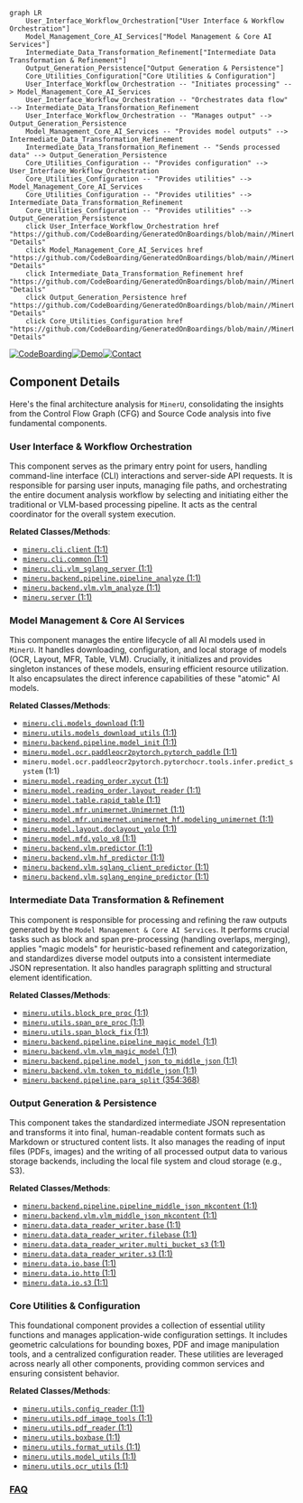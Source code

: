 ```mermaid
graph LR
    User_Interface_Workflow_Orchestration["User Interface & Workflow Orchestration"]
    Model_Management_Core_AI_Services["Model Management & Core AI Services"]
    Intermediate_Data_Transformation_Refinement["Intermediate Data Transformation & Refinement"]
    Output_Generation_Persistence["Output Generation & Persistence"]
    Core_Utilities_Configuration["Core Utilities & Configuration"]
    User_Interface_Workflow_Orchestration -- "Initiates processing" --> Model_Management_Core_AI_Services
    User_Interface_Workflow_Orchestration -- "Orchestrates data flow" --> Intermediate_Data_Transformation_Refinement
    User_Interface_Workflow_Orchestration -- "Manages output" --> Output_Generation_Persistence
    Model_Management_Core_AI_Services -- "Provides model outputs" --> Intermediate_Data_Transformation_Refinement
    Intermediate_Data_Transformation_Refinement -- "Sends processed data" --> Output_Generation_Persistence
    Core_Utilities_Configuration -- "Provides configuration" --> User_Interface_Workflow_Orchestration
    Core_Utilities_Configuration -- "Provides utilities" --> Model_Management_Core_AI_Services
    Core_Utilities_Configuration -- "Provides utilities" --> Intermediate_Data_Transformation_Refinement
    Core_Utilities_Configuration -- "Provides utilities" --> Output_Generation_Persistence
    click User_Interface_Workflow_Orchestration href "https://github.com/CodeBoarding/GeneratedOnBoardings/blob/main//MinerU/User_Interface_Workflow_Orchestration.md" "Details"
    click Model_Management_Core_AI_Services href "https://github.com/CodeBoarding/GeneratedOnBoardings/blob/main//MinerU/Model_Management_Core_AI_Services.md" "Details"
    click Intermediate_Data_Transformation_Refinement href "https://github.com/CodeBoarding/GeneratedOnBoardings/blob/main//MinerU/Intermediate_Data_Transformation_Refinement.md" "Details"
    click Output_Generation_Persistence href "https://github.com/CodeBoarding/GeneratedOnBoardings/blob/main//MinerU/Output_Generation_Persistence.md" "Details"
    click Core_Utilities_Configuration href "https://github.com/CodeBoarding/GeneratedOnBoardings/blob/main//MinerU/Core_Utilities_Configuration.md" "Details"
```
[![CodeBoarding](https://img.shields.io/badge/Generated%20by-CodeBoarding-9cf?style=flat-square)](https://github.com/CodeBoarding/CodeBoarding)[![Demo](https://img.shields.io/badge/Try%20our-Demo-blue?style=flat-square)](https://www.codeboarding.org/demo)[![Contact](https://img.shields.io/badge/Contact%20us%20-%20contact@codeboarding.org-lightgrey?style=flat-square)](mailto:contact@codeboarding.org)

## Component Details

Here's the final architecture analysis for `MinerU`, consolidating the insights from the Control Flow Graph (CFG) and Source Code analysis into five fundamental components.

### User Interface & Workflow Orchestration
This component serves as the primary entry point for users, handling command-line interface (CLI) interactions and server-side API requests. It is responsible for parsing user inputs, managing file paths, and orchestrating the entire document analysis workflow by selecting and initiating either the traditional or VLM-based processing pipeline. It acts as the central coordinator for the overall system execution.


**Related Classes/Methods**:

- <a href="https://github.com/opendatalab/MinerU/blob/master/mineru/cli/client.py#L1-L1" target="_blank" rel="noopener noreferrer">`mineru.cli.client` (1:1)</a>
- <a href="https://github.com/opendatalab/MinerU/blob/master/mineru/cli/common.py#L1-L1" target="_blank" rel="noopener noreferrer">`mineru.cli.common` (1:1)</a>
- <a href="https://github.com/opendatalab/MinerU/blob/master/mineru/cli/vlm_sglang_server.py#L1-L1" target="_blank" rel="noopener noreferrer">`mineru.cli.vlm_sglang_server` (1:1)</a>
- <a href="https://github.com/opendatalab/MinerU/blob/master/mineru/backend/pipeline/pipeline_analyze.py#L1-L1" target="_blank" rel="noopener noreferrer">`mineru.backend.pipeline.pipeline_analyze` (1:1)</a>
- <a href="https://github.com/opendatalab/MinerU/blob/master/mineru/backend/vlm/vlm_analyze.py#L1-L1" target="_blank" rel="noopener noreferrer">`mineru.backend.vlm.vlm_analyze` (1:1)</a>
- <a href="https://github.com/opendatalab/MinerU/blob/master/projects/mcp/src/mineru/server.py#L1-L1" target="_blank" rel="noopener noreferrer">`mineru.server` (1:1)</a>


### Model Management & Core AI Services
This component manages the entire lifecycle of all AI models used in `MinerU`. It handles downloading, configuration, and local storage of models (OCR, Layout, MFR, Table, VLM). Crucially, it initializes and provides singleton instances of these models, ensuring efficient resource utilization. It also encapsulates the direct inference capabilities of these "atomic" AI models.


**Related Classes/Methods**:

- <a href="https://github.com/opendatalab/MinerU/blob/master/mineru/cli/models_download.py#L1-L1" target="_blank" rel="noopener noreferrer">`mineru.cli.models_download` (1:1)</a>
- <a href="https://github.com/opendatalab/MinerU/blob/master/mineru/utils/models_download_utils.py#L1-L1" target="_blank" rel="noopener noreferrer">`mineru.utils.models_download_utils` (1:1)</a>
- <a href="https://github.com/opendatalab/MinerU/blob/master/mineru/backend/pipeline/model_init.py#L1-L1" target="_blank" rel="noopener noreferrer">`mineru.backend.pipeline.model_init` (1:1)</a>
- <a href="https://github.com/opendatalab/MinerU/blob/master/mineru/model/ocr/paddleocr2pytorch/pytorch_paddle.py#L1-L1" target="_blank" rel="noopener noreferrer">`mineru.model.ocr.paddleocr2pytorch.pytorch_paddle` (1:1)</a>
- `mineru.model.ocr.paddleocr2pytorch.pytorchocr.tools.infer.predict_system` (1:1)
- <a href="https://github.com/opendatalab/MinerU/blob/master/mineru/model/reading_order/xycut.py#L1-L1" target="_blank" rel="noopener noreferrer">`mineru.model.reading_order.xycut` (1:1)</a>
- <a href="https://github.com/opendatalab/MinerU/blob/master/mineru/model/reading_order/layout_reader.py#L1-L1" target="_blank" rel="noopener noreferrer">`mineru.model.reading_order.layout_reader` (1:1)</a>
- <a href="https://github.com/opendatalab/MinerU/blob/master/mineru/model/table/rapid_table.py#L1-L1" target="_blank" rel="noopener noreferrer">`mineru.model.table.rapid_table` (1:1)</a>
- <a href="https://github.com/opendatalab/MinerU/blob/master/mineru/model/mfr/unimernet/Unimernet.py#L1-L1" target="_blank" rel="noopener noreferrer">`mineru.model.mfr.unimernet.Unimernet` (1:1)</a>
- <a href="https://github.com/opendatalab/MinerU/blob/master/mineru/model/mfr/unimernet/unimernet_hf/modeling_unimernet.py#L1-L1" target="_blank" rel="noopener noreferrer">`mineru.model.mfr.unimernet.unimernet_hf.modeling_unimernet` (1:1)</a>
- <a href="https://github.com/opendatalab/MinerU/blob/master/mineru/model/layout/doclayout_yolo.py#L1-L1" target="_blank" rel="noopener noreferrer">`mineru.model.layout.doclayout_yolo` (1:1)</a>
- <a href="https://github.com/opendatalab/MinerU/blob/master/mineru/model/mfd/yolo_v8.py#L1-L1" target="_blank" rel="noopener noreferrer">`mineru.model.mfd.yolo_v8` (1:1)</a>
- <a href="https://github.com/opendatalab/MinerU/blob/master/mineru/backend/vlm/predictor.py#L1-L1" target="_blank" rel="noopener noreferrer">`mineru.backend.vlm.predictor` (1:1)</a>
- <a href="https://github.com/opendatalab/MinerU/blob/master/mineru/backend/vlm/hf_predictor.py#L1-L1" target="_blank" rel="noopener noreferrer">`mineru.backend.vlm.hf_predictor` (1:1)</a>
- <a href="https://github.com/opendatalab/MinerU/blob/master/mineru/backend/vlm/sglang_client_predictor.py#L1-L1" target="_blank" rel="noopener noreferrer">`mineru.backend.vlm.sglang_client_predictor` (1:1)</a>
- <a href="https://github.com/opendatalab/MinerU/blob/master/mineru/backend/vlm/sglang_engine_predictor.py#L1-L1" target="_blank" rel="noopener noreferrer">`mineru.backend.vlm.sglang_engine_predictor` (1:1)</a>


### Intermediate Data Transformation & Refinement
This component is responsible for processing and refining the raw outputs generated by the `Model Management & Core AI Services`. It performs crucial tasks such as block and span pre-processing (handling overlaps, merging), applies "magic models" for heuristic-based refinement and categorization, and standardizes diverse model outputs into a consistent intermediate JSON representation. It also handles paragraph splitting and structural element identification.


**Related Classes/Methods**:

- <a href="https://github.com/opendatalab/MinerU/blob/master/mineru/utils/block_pre_proc.py#L1-L1" target="_blank" rel="noopener noreferrer">`mineru.utils.block_pre_proc` (1:1)</a>
- <a href="https://github.com/opendatalab/MinerU/blob/master/mineru/utils/span_pre_proc.py#L1-L1" target="_blank" rel="noopener noreferrer">`mineru.utils.span_pre_proc` (1:1)</a>
- <a href="https://github.com/opendatalab/MinerU/blob/master/mineru/utils/span_block_fix.py#L1-L1" target="_blank" rel="noopener noreferrer">`mineru.utils.span_block_fix` (1:1)</a>
- <a href="https://github.com/opendatalab/MinerU/blob/master/mineru/backend/pipeline/pipeline_magic_model.py#L1-L1" target="_blank" rel="noopener noreferrer">`mineru.backend.pipeline.pipeline_magic_model` (1:1)</a>
- <a href="https://github.com/opendatalab/MinerU/blob/master/mineru/backend/vlm/vlm_magic_model.py#L1-L1" target="_blank" rel="noopener noreferrer">`mineru.backend.vlm.vlm_magic_model` (1:1)</a>
- <a href="https://github.com/opendatalab/MinerU/blob/master/mineru/backend/pipeline/model_json_to_middle_json.py#L1-L1" target="_blank" rel="noopener noreferrer">`mineru.backend.pipeline.model_json_to_middle_json` (1:1)</a>
- <a href="https://github.com/opendatalab/MinerU/blob/master/mineru/backend/vlm/token_to_middle_json.py#L1-L1" target="_blank" rel="noopener noreferrer">`mineru.backend.vlm.token_to_middle_json` (1:1)</a>
- <a href="https://github.com/opendatalab/MinerU/blob/master/mineru/backend/pipeline/para_split.py#L354-L368" target="_blank" rel="noopener noreferrer">`mineru.backend.pipeline.para_split` (354:368)</a>


### Output Generation & Persistence
This component takes the standardized intermediate JSON representation and transforms it into final, human-readable content formats such as Markdown or structured content lists. It also manages the reading of input files (PDFs, images) and the writing of all processed output data to various storage backends, including the local file system and cloud storage (e.g., S3).


**Related Classes/Methods**:

- <a href="https://github.com/opendatalab/MinerU/blob/master/mineru/backend/pipeline/pipeline_middle_json_mkcontent.py#L1-L1" target="_blank" rel="noopener noreferrer">`mineru.backend.pipeline.pipeline_middle_json_mkcontent` (1:1)</a>
- <a href="https://github.com/opendatalab/MinerU/blob/master/mineru/backend/vlm/vlm_middle_json_mkcontent.py#L1-L1" target="_blank" rel="noopener noreferrer">`mineru.backend.vlm.vlm_middle_json_mkcontent` (1:1)</a>
- <a href="https://github.com/opendatalab/MinerU/blob/master/mineru/data/data_reader_writer/base.py#L1-L1" target="_blank" rel="noopener noreferrer">`mineru.data.data_reader_writer.base` (1:1)</a>
- <a href="https://github.com/opendatalab/MinerU/blob/master/mineru/data/data_reader_writer/filebase.py#L1-L1" target="_blank" rel="noopener noreferrer">`mineru.data.data_reader_writer.filebase` (1:1)</a>
- <a href="https://github.com/opendatalab/MinerU/blob/master/mineru/data/data_reader_writer/multi_bucket_s3.py#L1-L1" target="_blank" rel="noopener noreferrer">`mineru.data.data_reader_writer.multi_bucket_s3` (1:1)</a>
- <a href="https://github.com/opendatalab/MinerU/blob/master/mineru/data/data_reader_writer/s3.py#L1-L1" target="_blank" rel="noopener noreferrer">`mineru.data.data_reader_writer.s3` (1:1)</a>
- <a href="https://github.com/opendatalab/MinerU/blob/master/mineru/data/io/base.py#L1-L1" target="_blank" rel="noopener noreferrer">`mineru.data.io.base` (1:1)</a>
- <a href="https://github.com/opendatalab/MinerU/blob/master/mineru/data/io/http.py#L1-L1" target="_blank" rel="noopener noreferrer">`mineru.data.io.http` (1:1)</a>
- <a href="https://github.com/opendatalab/MinerU/blob/master/mineru/data/io/s3.py#L1-L1" target="_blank" rel="noopener noreferrer">`mineru.data.io.s3` (1:1)</a>


### Core Utilities & Configuration
This foundational component provides a collection of essential utility functions and manages application-wide configuration settings. It includes geometric calculations for bounding boxes, PDF and image manipulation tools, and a centralized configuration reader. These utilities are leveraged across nearly all other components, providing common services and ensuring consistent behavior.


**Related Classes/Methods**:

- <a href="https://github.com/opendatalab/MinerU/blob/master/mineru/utils/config_reader.py#L1-L1" target="_blank" rel="noopener noreferrer">`mineru.utils.config_reader` (1:1)</a>
- <a href="https://github.com/opendatalab/MinerU/blob/master/mineru/utils/pdf_image_tools.py#L1-L1" target="_blank" rel="noopener noreferrer">`mineru.utils.pdf_image_tools` (1:1)</a>
- <a href="https://github.com/opendatalab/MinerU/blob/master/mineru/utils/pdf_reader.py#L1-L1" target="_blank" rel="noopener noreferrer">`mineru.utils.pdf_reader` (1:1)</a>
- <a href="https://github.com/opendatalab/MinerU/blob/master/mineru/utils/boxbase.py#L1-L1" target="_blank" rel="noopener noreferrer">`mineru.utils.boxbase` (1:1)</a>
- <a href="https://github.com/opendatalab/MinerU/blob/master/mineru/utils/format_utils.py#L1-L1" target="_blank" rel="noopener noreferrer">`mineru.utils.format_utils` (1:1)</a>
- <a href="https://github.com/opendatalab/MinerU/blob/master/mineru/utils/model_utils.py#L1-L1" target="_blank" rel="noopener noreferrer">`mineru.utils.model_utils` (1:1)</a>
- <a href="https://github.com/opendatalab/MinerU/blob/master/mineru/utils/ocr_utils.py#L1-L1" target="_blank" rel="noopener noreferrer">`mineru.utils.ocr_utils` (1:1)</a>




### [FAQ](https://github.com/CodeBoarding/GeneratedOnBoardings/tree/main?tab=readme-ov-file#faq)